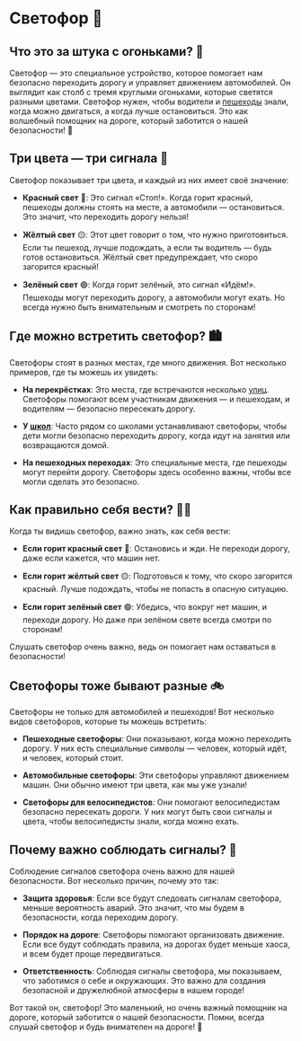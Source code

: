 # Светофор 🚦

## Что это за штука с огоньками? 🤔
Светофор — это специальное устройство, которое помогает нам безопасно переходить дорогу и управляет движением автомобилей. Он выглядит как столб с тремя круглыми огоньками, которые светятся разными цветами. Светофор нужен, чтобы водители и [пешеходы](pedestrian.md) знали, когда можно двигаться, а когда лучше остановиться. Это как волшебный помощник на дороге, который заботится о нашей безопасности! 🌈

## Три цвета — три сигнала 🎨
Светофор показывает три цвета, и каждый из них имеет своё значение:

- **Красный свет** 🔴: Это сигнал «Стоп!». Когда горит красный, пешеходы должны стоять на месте, а автомобили — остановиться. Это значит, что переходить дорогу нельзя!
  
- **Жёлтый свет** 🟡: Этот цвет говорит о том, что нужно приготовиться. Если ты пешеход, лучше подождать, а если ты водитель — будь готов остановиться. Жёлтый свет предупреждает, что скоро загорится красный!

- **Зелёный свет** 🟢: Когда горит зелёный, это сигнал «Идём!». Пешеходы могут переходить дорогу, а автомобили могут ехать. Но всегда нужно быть внимательным и смотреть по сторонам! 

## Где можно встретить светофор? 🏙️
Светофоры стоят в разных местах, где много движения. Вот несколько примеров, где ты можешь их увидеть:

- **На перекрёстках**: Это места, где встречаются несколько [улиц](street.md). Светофоры помогают всем участникам движения — и пешеходам, и водителям — безопасно пересекать дорогу.

- **У [школ](school.md)**: Часто рядом со школами устанавливают светофоры, чтобы дети могли безопасно переходить дорогу, когда идут на занятия или возвращаются домой.

- **На пешеходных переходах**: Это специальные места, где пешеходы могут перейти дорогу. Светофоры здесь особенно важны, чтобы все могли сделать это безопасно.

## Как правильно себя вести? 🚶‍♀️
Когда ты видишь светофор, важно знать, как себя вести:

- **Если горит красный свет** 🔴: Остановись и жди. Не переходи дорогу, даже если кажется, что машин нет.

- **Если горит жёлтый свет** 🟡: Подготовься к тому, что скоро загорится красный. Лучше подождать, чтобы не попасть в опасную ситуацию.

- **Если горит зелёный свет** 🟢: Убедись, что вокруг нет машин, и переходи дорогу. Но даже при зелёном свете всегда смотри по сторонам!

Слушать светофор очень важно, ведь он помогает нам оставаться в безопасности! 

## Светофоры тоже бывают разные 🚲
Светофоры не только для автомобилей и пешеходов! Вот несколько видов светофоров, которые ты можешь встретить:

- **Пешеходные светофоры**: Они показывают, когда можно переходить дорогу. У них есть специальные символы — человек, который идёт, и человек, который стоит.

- **Автомобильные светофоры**: Эти светофоры управляют движением машин. Они обычно имеют три цвета, как мы уже узнали!

- **Светофоры для велосипедистов**: Они помогают велосипедистам безопасно пересекать дороги. У них могут быть свои сигналы и цвета, чтобы велосипедисты знали, когда можно ехать.

## Почему важно соблюдать сигналы? 🛑
Соблюдение сигналов светофора очень важно для нашей безопасности. Вот несколько причин, почему это так:

- **Защита здоровья**: Если все будут следовать сигналам светофора, меньше вероятность аварий. Это значит, что мы будем в безопасности, когда переходим дорогу.

- **Порядок на дороге**: Светофоры помогают организовать движение. Если все будут соблюдать правила, на дорогах будет меньше хаоса, и всем будет проще передвигаться.

- **Ответственность**: Соблюдая сигналы светофора, мы показываем, что заботимся о себе и окружающих. Это важно для создания безопасной и дружелюбной атмосферы в нашем городе!

Вот такой он, светофор! Это маленький, но очень важный помощник на дороге, который заботится о нашей безопасности. Помни, всегда слушай светофор и будь внимателен на дороге! 🌟